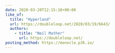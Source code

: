 ```yaml
---
date: 2020-03-20T12:15:10+00:00
like_of:
  title: "Hyperland"
  url: https://doubleloop.net/2020/03/19/6643/
  authors:
    - title: "Neil Mather"
      url: https://doubleloop.net/
posting_method: https://monocle.p3k.io/
---
```

